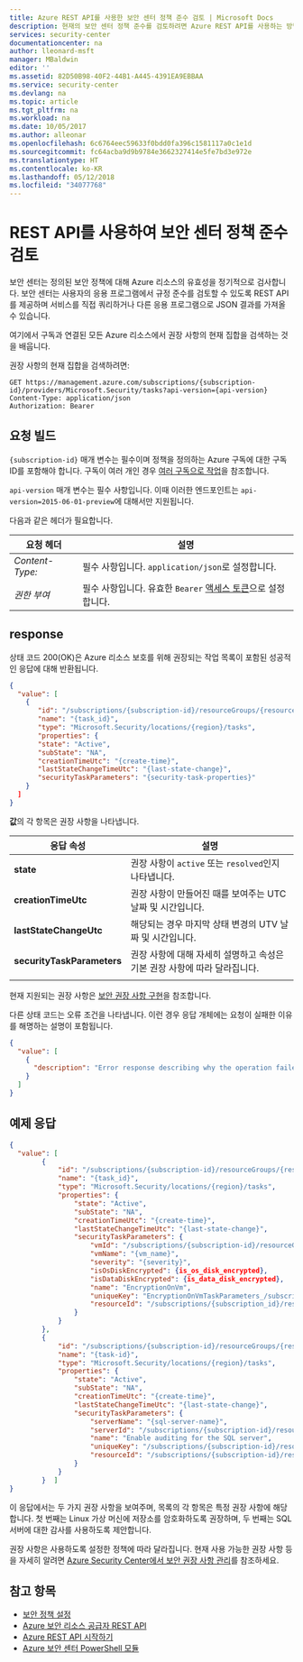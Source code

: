 ```yaml
---
title: Azure REST API를 사용한 보안 센터 정책 준수 검토 | Microsoft Docs
description: 현재의 보안 센터 정책 준수를 검토하려면 Azure REST API를 사용하는 방법에 대해 알아봅니다.
services: security-center
documentationcenter: na
author: lleonard-msft
manager: MBaldwin
editor: ''
ms.assetid: 82D50B98-40F2-44B1-A445-4391EA9EBBAA
ms.service: security-center
ms.devlang: na
ms.topic: article
ms.tgt_pltfrm: na
ms.workload: na
ms.date: 10/05/2017
ms.author: alleonar
ms.openlocfilehash: 6c6764eec59633f0bdd0fa396c1581117a0c1e1d
ms.sourcegitcommit: fc64acba9d9b9784e3662327414e5fe7bd3e972e
ms.translationtype: HT
ms.contentlocale: ko-KR
ms.lasthandoff: 05/12/2018
ms.locfileid: "34077768"
---
```

# <a name="review-security-center-policy-compliance-using-rest-apis"></a>REST API를 사용하여 보안 센터 정책 준수 검토

보안 센터는 정의된 보안 정책에 대해 Azure 리소스의 유효성을 정기적으로 검사합니다. 보안 센터는 사용자의 응용 프로그램에서 규정 준수를 검토할 수 있도록 REST API를 제공하며 서비스를 직접 쿼리하거나 다른 응용 프로그램으로 JSON 결과를 가져올 수 있습니다. 

여기에서 구독과 연결된 모든 Azure 리소스에서 권장 사항의 현재 집합을 검색하는 것을 배웁니다.

권장 사항의 현재 집합을 검색하려면:
``` http
GET https://management.azure.com/subscriptions/{subscription-id}/providers/Microsoft.Security/tasks?api-version={api-version}
Content-Type: application/json   
Authorization: Bearer
```

## <a name="build-the-request"></a>요청 빌드  

`{subscription-id}` 매개 변수는 필수이며 정책을 정의하는 Azure 구독에 대한 구독 ID를 포함해야 합니다. 구독이 여러 개인 경우 [여러 구독으로 작업](https://docs.microsoft.com/cli/azure/manage-azure-subscriptions-azure-cli?view=azure-cli-latest#working-with-multiple-subscriptions)을 참조합니다.  

`api-version` 매개 변수는 필수 사항입니다. 이때 이러한 엔드포인트는 `api-version=2015-06-01-preview`에 대해서만 지원됩니다. 

다음과 같은 헤더가 필요합니다. 

|요청 헤더|설명|  
|--------------------|-----------------|  
|*Content-Type:*|필수 사항입니다. `application/json`로 설정합니다.|  
|*권한 부여*|필수 사항입니다. 유효한 `Bearer` [액세스 토큰](https://docs.microsoft.com/rest/api/azure/#authorization-code-grant-interactive-clients)으로 설정합니다. |  

## <a name="response"></a>response  

상태 코드 200(OK)은 Azure 리소스 보호를 위해 권장되는 작업 목록이 포함된 성공적인 응답에 대해 반환됩니다.

``` json
{  
  "value": [  
    {  
       "id": "/subscriptions/{subscription-id}/resourceGroups/{resource-group}/providers/Microsoft.Security/locations/{region}/tasks/{task-id}",
       "name": "{task_id}",
       "type": "Microsoft.Security/locations/{region}/tasks",
       "properties": {
       "state": "Active",
       "subState": "NA",
       "creationTimeUtc": "{create-time}",
       "lastStateChangeTimeUtc": "{last-state-change}",
       "securityTaskParameters": "{security-task-properties}"
    } 
  ]  
}  
```  

**값**의 각 항목은 권장 사항을 나타냅니다.

|응답 속성|설명|
|----------------|----------|
|**state** | 권장 사항이 `active` 또는 `resolved`인지 나타냅니다. |
|**creationTimeUtc** | 권장 사항이 만들어진 때를 보여주는 UTC 날짜 및 시간입니다. |
|**lastStateChangeUtc** | 해당되는 경우 마지막 상태 변경의 UTV 날짜 및 시간입니다. |
|**securityTaskParameters** | 권장 사항에 대해 자세히 설명하고 속성은 기본 권장 사항에 따라 달라집니다. |
||
  
현재 지원되는 권장 사항은 [보안 권장 사항 구현](https://docs.microsoft.com/azure/security-center/security-center-recommendations)을 참조합니다.

다른 상태 코드는 오류 조건을 나타냅니다. 이런 경우 응답 개체에는 요청이 실패한 이유를 해명하는 설명이 포함됩니다.

``` json
{  
  "value": [  
    {  
      "description": "Error response describing why the operation failed."  
    }  
  ]  
}  
```  

## <a name="example-response"></a>예제 응답  

``` json
{  
  "value": [  
        {
            "id": "/subscriptions/{subscription-id}/resourceGroups/{resource-group}/providers/Microsoft.Security/locations/{region}/tasks/{task-id}",
            "name": "{task_id}",
            "type": "Microsoft.Security/locations/{region}/tasks",
            "properties": {
                "state": "Active",
                "subState": "NA",
                "creationTimeUtc": "{create-time}",
                "lastStateChangeTimeUtc": "{last-state-change}",
                "securityTaskParameters": {
                    "vmId": "/subscriptions/{subscription-id}/resourceGroups/{resource_group}/providers/Microsoft.Compute/virtualMachines/{vm_name}",
                    "vmName": "{vm_name}",
                    "severity": "{severity}",
                    "isOsDiskEncrypted": {is_os_disk_encrypted},
                    "isDataDiskEncrypted": {is_data_disk_encrypted},
                    "name": "EncryptionOnVm",
                    "uniqueKey": "EncryptionOnVmTaskParameters_/subscriptions/{subscription-id}/resourceGroups/{resoource_group}/providers/Microsoft.Compute/virtualMachines/{vm_name}",
                    "resourceId": "/subscriptions/{subscription_id}/resourceGroups/{resource_group}/providers/Microsoft.Compute/virtualMachines/{vm_name}"
                }
            }
        },
        {
            "id": "/subscriptions/{subscription-id}/resourceGroups/{resource-group}/providers/Microsoft.Security/locations/{location}/tasks/{task-id}",
            "name": "{task-id}",
            "type": "Microsoft.Security/locations/{region}/tasks",
            "properties": {
                "state": "Active",
                "subState": "NA",
                "creationTimeUtc": "{create-time}",
                "lastStateChangeTimeUtc": "{last-state-change}",
                "securityTaskParameters": {
                    "serverName": "{sql-server-name}",
                    "serverId": "/subscriptions/{subscription-id}/resourceGroups/{resource-group}/providers/Microsoft.Sql/servers/{server-id}",
                    "name": "Enable auditing for the SQL server",
                    "uniqueKey": "/subscriptions/{subscription-id}/resourceGroups/{resource-group}/providers/Microsoft.Sql/servers/{server-id}/auditingPolicies/Default",
                    "resourceId": "/subscriptions/{subscription-id}/resourceGroups/{resource-group}/providers/Microsoft.Sql/servers/{server-id}"
                }
            }
        }  ]  
}  
```  

이 응답에서는 두 가지 권장 사항을 보여주며, 목록의 각 항목은 특정 권장 사항에 해당합니다. 첫 번째는 Linux 가상 머신에 저장소를 암호화하도록 권장하며, 두 번째는 SQL 서버에 대한 감사를 사용하도록 제안합니다.

권장 사항은 사용하도록 설정한 정책에 따라 달라집니다. 현재 사용 가능한 권장 사항 등을 자세히 알려면 [Azure Security Center에서 보안 권장 사항 관리](https://docs.microsoft.com/azure/security-center/security-center-recommendations)를 참조하세요.


## <a name="see-also"></a>참고 항목  
- [보안 정책 설정](https://docs.microsoft.com/azure/security-center/security-center-policies-overview)
- [Azure 보안 리소스 공급자 REST API](https://msdn.microsoft.com/library/azure/mt704034.aspx)   
- [Azure REST API 시작하기](https://docs.microsoft.com/rest/api/azure/)   
- [Azure 보안 센터 PowerShell 모듈](https://www.powershellgallery.com/packages/Azure-Security-Center/0.0.22)

